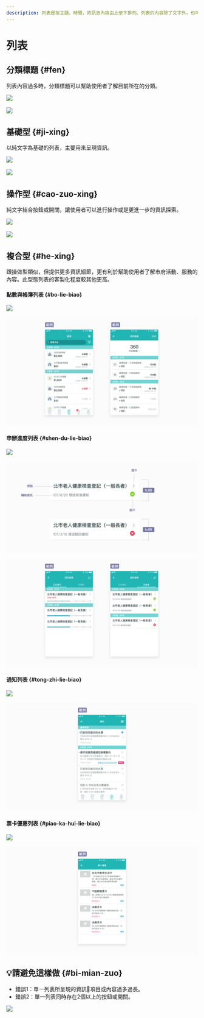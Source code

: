 ```yaml
---
description: 列表是按主題、時間，將訊息內容由上至下排列。列表的內容除了文字外，也可加入按鈕或開關，供使用者進行不同操作。
---
```


# 列表

## 分類標題 {#fen}

列表內容過多時，分類標題可以幫助使用者了解目前所在的分類。

![](https://blobscdn.gitbook.com/v0/b/gitbook-28427.appspot.com/o/assets%2F-LJqxLHJJJ9AJ4DtjPcY%2F-LKUieJT8bshXCnvKnLq%2F-LKUjsSCuacXPBHrMk2d%2Fimage.png?alt=media&token=aa17607d-a4b8-4d8d-a67a-7c43bd499d8a)

![](https://blobscdn.gitbook.com/v0/b/gitbook-28427.appspot.com/o/assets%2F-LJqxLHJJJ9AJ4DtjPcY%2F-LKUieJT8bshXCnvKnLq%2F-LKUjcs1zSmqXjcGJCF7%2Fimage.png?alt=media&token=c3adbaa8-aa23-40b9-825f-ed862c796600)

## 基礎型 {#ji-xing}

以純文字為基礎的列表，主要用來呈現資訊。

![](https://blobscdn.gitbook.com/v0/b/gitbook-28427.appspot.com/o/assets%2F-LJqxLHJJJ9AJ4DtjPcY%2F-LKKQ-d0hSphkxmx5v8F%2F-LKKQpbAbfxV-VSDQe4y%2Fimage.png?alt=media&token=dc8cbefb-284b-4a46-b04a-98313fce222b)

![](https://blobscdn.gitbook.com/v0/b/gitbook-28427.appspot.com/o/assets%2F-LJqxLHJJJ9AJ4DtjPcY%2F-LKKRLXnwn0aGqfmRXcA%2F-LKKRnq4TBqUx4W1Mu0C%2Fimage.png?alt=media&token=cb57d2c9-e648-4a36-bde0-4b20df3ccfe4)

## 操作型 {#cao-zuo-xing}

純文字結合按鈕或開關，讓使用者可以進行操作或是更進一步的資訊探索。

![](https://blobscdn.gitbook.com/v0/b/gitbook-28427.appspot.com/o/assets%2F-LJqxLHJJJ9AJ4DtjPcY%2F-LKKSqm3ylBcZkKj2-rh%2F-LKKT0kpkN__VLLZfD0r%2Fimage.png?alt=media&token=f5c7ec01-9396-42cc-a986-a997f7488ead)

![](https://blobscdn.gitbook.com/v0/b/gitbook-28427.appspot.com/o/assets%2F-LJqxLHJJJ9AJ4DtjPcY%2F-LKKTqTpeCxNtiO7XE9e%2F-LKKTrXd7MvcJQK3q0h8%2Fimage.png?alt=media&token=f5cd5d18-1361-4e3a-b920-9edb89bc8167)

## 複合型 {#he-xing}

跟操做型類似，但提供更多資訊細節，更有利於幫助使用者了解市府活動、服務的內容。此型態列表的客製化程度較其他更高。

#### 點數與帳簿列表 {#bo-lie-biao}

![](https://blobscdn.gitbook.com/v0/b/gitbook-28427.appspot.com/o/assets%2F-LJqxLHJJJ9AJ4DtjPcY%2F-LKKVQUPOHZ-sQmUlVFb%2F-LKKVRNpVo6sIr8-TS8A%2Fimage.png?alt=media&token=2e05c64d-584b-4a15-920f-d40f6cba4fbd)

![](../.gitbook/assets/image%20%28129%29.png)

#### 申辦進度列表 {#shen-du-lie-biao}

![](https://blobscdn.gitbook.com/v0/b/gitbook-28427.appspot.com/o/assets%2F-LJqxLHJJJ9AJ4DtjPcY%2F-LKKVQUPOHZ-sQmUlVFb%2F-LKKXfR7FPq3p7GBtIxG%2Fimage.png?alt=media&token=516c25e2-1185-4f18-903d-07745bf76f9e)

![](../.gitbook/assets/image%20%2856%29.png)

![](../.gitbook/assets/image%20%2836%29.png)

#### 通知列表 {#tong-zhi-lie-biao}

![](https://blobscdn.gitbook.com/v0/b/gitbook-28427.appspot.com/o/assets%2F-LJqxLHJJJ9AJ4DtjPcY%2F-LKKVQUPOHZ-sQmUlVFb%2F-LKKYbpEJB57s3zm5FhN%2Fimage.png?alt=media&token=40eaf7d5-29bc-41f1-985b-df3dddd6c68b)

![](../.gitbook/assets/image%20%2883%29.png)

#### 票卡優惠列表 {#piao-ka-hui-lie-biao}

![](https://blobscdn.gitbook.com/v0/b/gitbook-28427.appspot.com/o/assets%2F-LJqxLHJJJ9AJ4DtjPcY%2F-LKKVQUPOHZ-sQmUlVFb%2F-LKKZBpy7vVSC6FQ0GAM%2Fimage.png?alt=media&token=dc15f4c3-c785-4596-92e5-baff2e5e7c83)

![](../.gitbook/assets/image%20%289%29.png)

## 💡請避免這樣做 {#bi-mian-zuo}

* 錯誤1：單一列表所呈現的資訊項目或內容過多過長。
* 錯誤2：單一列表同時存在2個以上的按鈕或開關。

![](https://blobscdn.gitbook.com/v0/b/gitbook-28427.appspot.com/o/assets%2F-LJqxLHJJJ9AJ4DtjPcY%2F-LKVPlb7Q3gfYtXt5lVK%2F-LKVT6qcDYwyjCSQXmSv%2Fimage.png?alt=media&token=ee140bd7-1444-4d63-872f-8f0e97a3ad7c)



